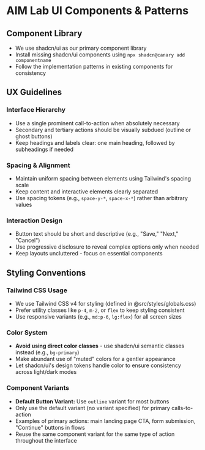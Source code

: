 # AIM Lab UI Components & Patterns

## Component Library

- We use shadcn/ui as our primary component library
- Install missing shadcn/ui components using `npx shadcn@canary add componentname`
- Follow the implementation patterns in existing components for consistency

## UX Guidelines

### Interface Hierarchy

- Use a single prominent call-to-action when absolutely necessary
- Secondary and tertiary actions should be visually subdued (outline or ghost buttons)
- Keep headings and labels clear: one main heading, followed by subheadings if needed

### Spacing & Alignment

- Maintain uniform spacing between elements using Tailwind's spacing scale
- Keep content and interactive elements clearly separated
- Use spacing tokens (e.g., `space-y-*`, `space-x-*`) rather than arbitrary values

### Interaction Design

- Button text should be short and descriptive (e.g., "Save," "Next," "Cancel")
- Use progressive disclosure to reveal complex options only when needed
- Keep layouts uncluttered - focus on essential components

## Styling Conventions

### Tailwind CSS Usage

- We use Tailwind CSS v4 for styling (defined in @src/styles/globals.css)
- Prefer utility classes like `p-4`, `m-2`, or `flex` to keep styling consistent
- Use responsive variants (e.g., `md:p-6`, `lg:flex`) for all screen sizes

### Color System

- **Avoid using direct color classes** - use shadcn/ui semantic classes instead (e.g., `bg-primary`)
- Make abundant use of "muted" colors for a gentler appearance
- Let shadcn/ui's design tokens handle color to ensure consistency across light/dark modes

### Component Variants

- **Default Button Variant:** Use `outline` variant for most buttons
- Only use the default variant (no variant specified) for primary calls-to-action
- Examples of primary actions: main landing page CTA, form submission, "Continue" buttons in flows
- Reuse the same component variant for the same type of action throughout the interface
